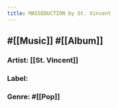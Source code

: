 ```yaml
---
title: MASSEDUCTION by St. Vincent
---
```


## #[[Music]] #[[Album]]
### Artist: [[St. Vincent]]

### Label:

### Genre: #[[Pop]]
